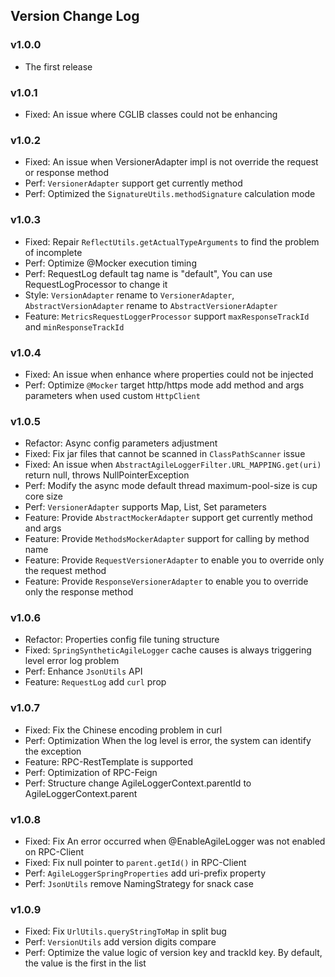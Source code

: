 ## Version Change Log
### v1.0.0
- The first release
### v1.0.1
- Fixed: An issue where CGLIB classes could not be enhancing
### v1.0.2
- Fixed: An issue when VersionerAdapter impl is not override the request or response method
- Perf: `VersionerAdapter` support get currently method
- Perf: Optimized the `SignatureUtils.methodSignature` calculation mode
### v1.0.3
- Fixed: Repair `ReflectUtils.getActualTypeArguments` to find the problem of incomplete
- Perf: Optimize @Mocker execution timing
- Perf: RequestLog default tag name is "default", You can use RequestLogProcessor to change it
- Style: `VersionAdapter` rename to `VersionerAdapter`, `AbstractVersionAdapter` rename to `AbstractVersionerAdapter`
- Feature: `MetricsRequestLoggerProcessor` support `maxResponseTrackId` and `minResponseTrackId`
### v1.0.4
- Fixed: An issue when enhance where properties could not be injected
- Perf: Optimize `@Mocker` target http/https mode add method and args parameters when used custom `HttpClient`
### v1.0.5
- Refactor: Async config parameters adjustment
- Fixed: Fix jar files that cannot be scanned in `ClassPathScanner` issue
- Fixed: An issue when `AbstractAgileLoggerFilter.URL_MAPPING.get(uri)` return null, throws NullPointerException
- Perf: Modify the async mode default thread maximum-pool-size is cup core size
- Perf: `VersionerAdapter` supports Map, List, Set parameters
- Feature: Provide `AbstractMockerAdapter` support get currently method and args
- Feature: Provide `MethodsMockerAdapter` support for calling by method name
- Feature: Provide `RequestVersionerAdapter` to enable you to override only the request method
- Feature: Provide `ResponseVersionerAdapter` to enable you to override only the response method
### v1.0.6
- Refactor: Properties config file tuning structure
- Fixed: `SpringSyntheticAgileLogger` cache causes is always triggering level error log problem
- Perf: Enhance `JsonUtils` API
- Feature: `RequestLog` add `curl` prop
### v1.0.7
- Fixed: Fix the Chinese encoding problem in curl
- Perf: Optimization When the log level is error, the system can identify the exception
- Feature: RPC-RestTemplate is supported
- Perf: Optimization of RPC-Feign
- Perf: Structure change AgileLoggerContext.parentId to AgileLoggerContext.parent
### v1.0.8
- Fixed: Fix An error occurred when @EnableAgileLogger was not enabled on RPC-Client
- Fixed: Fix null pointer to `parent.getId()` in RPC-Client
- Perf: `AgileLoggerSpringProperties` add uri-prefix property
- Perf: `JsonUtils` remove NamingStrategy for snack case
### v1.0.9
- Fixed: Fix `UrlUtils.queryStringToMap` in split bug
- Perf: `VersionUtils` add version digits compare
- Perf: Optimize the value logic of version key and trackId key. By default, the value is the first in the list